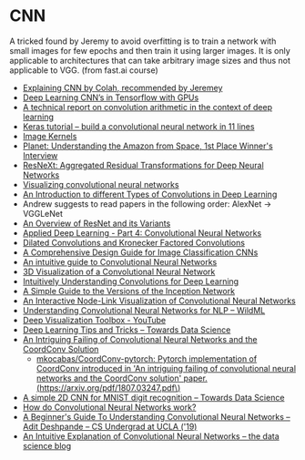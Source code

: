 # CNN

A tricked found by Jeremy to avoid overfitting is to train a network with small images for few epochs and then train it using larger images. It is only applicable to architectures that can take arbitrary image sizes and thus not applicable to VGG. \(from fast.ai course\)

* [Explaining CNN by Colah, recommended by Jeremey](http://colah.github.io/posts/2014-07-Understanding-Convolutions/)
* [Deep Learning CNN’s in Tensorflow with GPUs](https://hackernoon.com/deep-learning-cnns-in-tensorflow-with-gpus-cba6efe0acc2)
* [A technical report on convolution arithmetic in the context of deep learning](https://github.com/vdumoulin/conv_arithmetic)
* [Keras tutorial – build a convolutional neural network in 11 lines](http://adventuresinmachinelearning.com/keras-tutorial-cnn-11-lines/)
* [Image Kernels](http://setosa.io/ev/image-kernels/)
* [Planet: Understanding the Amazon from Space, 1st Place Winner's Interview](http://blog.kaggle.com/2017/10/17/planet-understanding-the-amazon-from-space-1st-place-winners-interview/)
* [ResNeXt: Aggregated Residual Transformations for Deep Neural Networks](https://github.com/facebookresearch/ResNeXt)
* [Visualizing convolutional neural networks](https://www.oreilly.com/ideas/visualizing-convolutional-neural-networks)
* [An Introduction to different Types of Convolutions in Deep Learning](https://medium.com/towards-data-science/types-of-convolutions-in-deep-learning-717013397f4d)
* Andrew suggests to read papers in the following order: AlexNet -&gt; VGGLeNet
* [An Overview of ResNet and its Variants](https://towardsdatascience.com/an-overview-of-resnet-and-its-variants-5281e2f56035)
* [Applied Deep Learning - Part 4: Convolutional Neural Networks](https://towardsdatascience.com/applied-deep-learning-part-4-convolutional-neural-networks-584bc134c1e2)
* [Dilated Convolutions and Kronecker Factored Convolutions](http://www.inference.vc/dilated-convolutions-and-kronecker-factorisation/)
* [A Comprehensive Design Guide for Image Classification CNNs](https://hackernoon.com/a-comprehensive-design-guide-for-image-classification-cnns-46091260fb92)
* [An intuitive guide to Convolutional Neural Networks](https://medium.freecodecamp.org/an-intuitive-guide-to-convolutional-neural-networks-260c2de0a050)
* [3D Visualization of a Convolutional Neural Network](http://scs.ryerson.ca/~aharley/vis/conv/)
* [Intuitively Understanding Convolutions for Deep Learning](https://towardsdatascience.com/intuitively-understanding-convolutions-for-deep-learning-1f6f42faee1)
* [A Simple Guide to the Versions of the Inception Network](https://towardsdatascience.com/a-simple-guide-to-the-versions-of-the-inception-network-7fc52b863202)
* [An Interactive Node-Link Visualization of Convolutional Neural Networks](http://www.cs.cmu.edu/~aharley/vis/)
* [Understanding Convolutional Neural Networks for NLP – WildML](http://www.wildml.com/2015/11/understanding-convolutional-neural-networks-for-nlp/)
* [Deep Visualization Toolbox - YouTube](https://www.youtube.com/watch?v=AgkfIQ4IGaM)
* [Deep Learning Tips and Tricks – Towards Data Science](https://towardsdatascience.com/deep-learning-tips-and-tricks-1ef708ec5f53)
* [An Intriguing Failing of Convolutional Neural Networks and the CoordConv Solution](https://eng.uber.com/coordconv/)
  * [mkocabas/CoordConv-pytorch: Pytorch implementation of CoordConv introduced in 'An intriguing failing of convolutional neural networks and the CoordConv solution' paper. \(https://arxiv.org/pdf/1807.03247.pdf\)](https://github.com/mkocabas/CoordConv-pytorch)
* [A simple 2D CNN for MNIST digit recognition – Towards Data Science](https://towardsdatascience.com/a-simple-2d-cnn-for-mnist-digit-recognition-a998dbc1e79a)
* [How do Convolutional Neural Networks work?](http://brohrer.github.io/how_convolutional_neural_networks_work.html)
* [A Beginner's Guide To Understanding Convolutional Neural Networks – Adit Deshpande – CS Undergrad at UCLA \('19\)](https://adeshpande3.github.io/adeshpande3.github.io/A-Beginner's-Guide-To-Understanding-Convolutional-Neural-Networks/?cmp=em-data-na-na-newsltr_20161019&imm_mid=0e9900)
* [An Intuitive Explanation of Convolutional Neural Networks – the data science blog](https://ujjwalkarn.me/2016/08/11/intuitive-explanation-convnets/)





